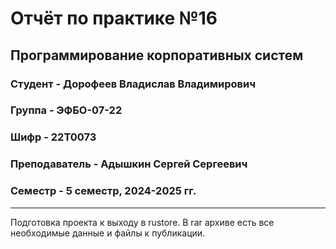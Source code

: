 # Отчёт по практике №16

## Программирование корпоративных систем

### Студент - **Дорофеев Владислав Владимирович**

### Группа - **ЭФБО-07-22**

### Шифр - **22Т0073**

### Преподаватель - **Адышкин Сергей Сергеевич**

### Семестр - 5 семестр, 2024-2025 гг.

---
Подготовка проекта к выходу в rustore. В rar архиве есть все необходимые данные и файлы к публикации.
